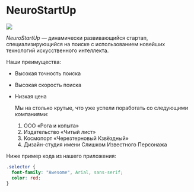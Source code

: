 # NeuroStartUp

![](https://netology-code.github.io/git-homeworks/introduction/assets/logo.png)

_NeuroStartUp_ — динамически развивающийся стартап, специализирующийся на поиске с использованием
новейших технологий искусственного интеллекта.

Наши преимущества:

- Высокая точность поиска
- Высокая скорость поиска
- Низкая цена

  Мы на столько крутые, что уже успели поработать со следующими компаниями:

  1.  ООО «Рога и копыта»
  2.  Издательство «Читый лист»
  3.  Космопорт «Черезтерновый Кзвёздный»
  4.  Дизайн-студия имени Слишком Известного Персонажа

Ниже пример кода из нашего приложения:

```css
.selector {
  font-family: "Awesome", Arial, sans-serif;
  color: red;
}
```
